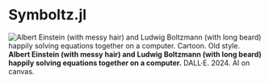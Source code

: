 Symboltz.jl
===========

![Albert Einstein (with messy hair) and Ludwig Boltzmann (with long beard) happily solving equations together on a computer. Cartoon. Old style.](https://github.com/hersle/SymBoltz.jl/assets/10370860/e4fa24cf-fc1d-4055-b1d8-ebd63a591962)
**Albert Einstein (with messy hair) and Ludwig Boltzmann (with long beard) happily solving equations together on a computer.** DALL·E. 2024. AI on canvas.
